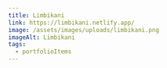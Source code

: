 ```yaml
---
title: Limbikani
link: https://limbikani.netlify.app/
image: /assets/images/uploads/limbikani.png
imageAlt: Limbikani
tags:
  - portfolioItems
---
```

